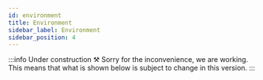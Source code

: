 ```yaml
---
id: environment
title: Environment
sidebar_label: Environment
sidebar_position: 4
---
```


:::info Under construction ⚒️
Sorry for the inconvenience, we are working.
This means that what is shown below is subject to change in this version.
:::
